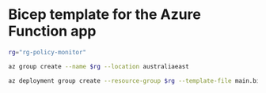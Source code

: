 # Bicep template for the Azure Function app

```bash
rg="rg-policy-monitor"

az group create --name $rg --location australiaeast

az deployment group create --resource-group $rg --template-file main.bicep

```